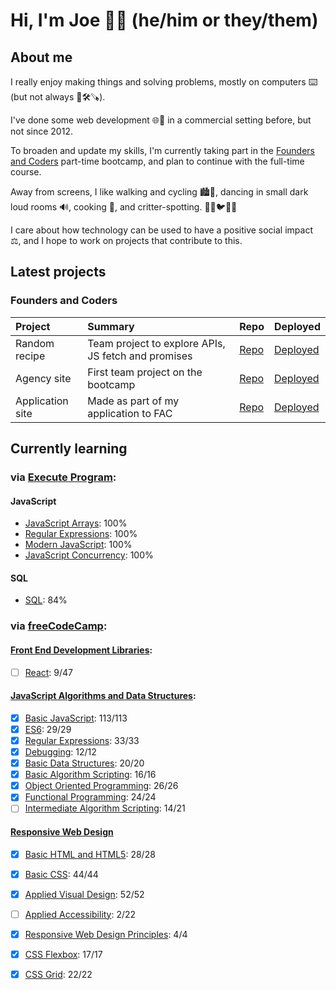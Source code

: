 # Hi, I'm Joe 👋🏻 (he/him or they/them)

## About me

I really enjoy making things and solving problems, mostly on computers ⌨️ (but not always 📐🛠️🪚).

I've done some web development 🌐🔗 in a commercial setting before, but not since 2012.

To broaden and update my skills, I'm currently taking part in the [Founders and Coders](https://www.foundersandcoders.com/) part-time bootcamp, and plan to continue with the full-time course.

Away from screens, I like walking and cycling 🏙️🌳, dancing in small dark loud rooms 🔊, cooking 🍅, and critter-spotting. 🐶🐱🐦🦊🐀

I care about how technology can be used to have a positive social impact ⚖️, and I hope to work on projects that contribute to this.

## Latest projects

<!-- Check back here to see projects that I've been working on 😌 -->

### Founders and Coders

| Project | Summary | Repo | Deployed |
| :- | :- | :- | :- |
| Random recipe | Team project to explore APIs, JS fetch and promises | [Repo](https://github.com/vasystus/hungri-la) | [Deployed](https://vasystus.github.io/hungri-la/) |
| Agency site | First team project on the bootcamp | [Repo](https://github.com/joe-dev-public/fac-agency-website) | [Deployed](https://joe-dev-public.github.io/fac-agency-website/) |
| Application site | Made as part of my application to FAC | [Repo](https://github.com/joe-dev-public/fac-application-website) | [Deployed](https://joe-dev-public.github.io/fac-application-website/) |

## Currently learning

### via **[Execute Program](https://www.executeprogram.com/)**:

#### JavaScript

<!-- [<img src="https://www.executeprogram.com/svg/logo.svg#gh-dark-mode-only" width="128" alt="Execute Program">](https://www.executeprogram.com/) -->
<!-- [<img src="https://www.executeprogram.com/svg/logo-inverted.svg#gh-light-mode-only" width="128" alt="Execute Program">](https://www.executeprogram.com/) -->

- [JavaScript Arrays](https://www.executeprogram.com/courses/javascript-array): 100%
- [Regular Expressions](https://www.executeprogram.com/courses/regexes): 100%
- [Modern JavaScript](https://www.executeprogram.com/courses/modern-javascript): 100%
- [JavaScript Concurrency](https://www.executeprogram.com/courses/javascript-concurrency): 100%

#### SQL

- [SQL](https://www.executeprogram.com/courses/sql): 84%

### via **[freeCodeCamp](https://www.freecodecamp.org/joe-dev-public)**:

#### [Front End Development Libraries](https://www.freecodecamp.org/learn/front-end-development-libraries/):

- [ ] [React](https://www.freecodecamp.org/learn/front-end-development-libraries/#react): 9/47

#### [JavaScript Algorithms and Data Structures](https://www.freecodecamp.org/learn/javascript-algorithms-and-data-structures/):

- [x] [Basic JavaScript](https://www.freecodecamp.org/learn/javascript-algorithms-and-data-structures/#basic-javascript): 113/113
- [x] [ES6](https://www.freecodecamp.org/learn/javascript-algorithms-and-data-structures/#es6): 29/29
- [x] [Regular Expressions](https://www.freecodecamp.org/learn/javascript-algorithms-and-data-structures/#regular-expressions): 33/33
- [x] [Debugging](https://www.freecodecamp.org/learn/javascript-algorithms-and-data-structures/#debugging): 12/12
- [x] [Basic Data Structures](https://www.freecodecamp.org/learn/javascript-algorithms-and-data-structures/#basic-data-structures): 20/20
- [x] [Basic Algorithm Scripting](https://www.freecodecamp.org/learn/javascript-algorithms-and-data-structures/#basic-algorithm-scripting): 16/16
- [x] [Object Oriented Programming](https://www.freecodecamp.org/learn/javascript-algorithms-and-data-structures/#object-oriented-programming): 26/26
- [x] [Functional Programming](https://www.freecodecamp.org/learn/javascript-algorithms-and-data-structures/#functional-programming): 24/24
- [ ] [Intermediate Algorithm Scripting](https://www.freecodecamp.org/learn/javascript-algorithms-and-data-structures/#intermediate-algorithm-scripting): 14/21

#### [Responsive Web Design](https://www.freecodecamp.org/learn/responsive-web-design/)

- [x] [Basic HTML and HTML5](https://www.freecodecamp.org/learn/responsive-web-design/#basic-html-and-html5): 28/28
- [x] [Basic CSS](https://www.freecodecamp.org/learn/responsive-web-design/#basic-css): 44/44
- [x] [Applied Visual Design](https://www.freecodecamp.org/learn/responsive-web-design/#applied-visual-design): 52/52
- [ ] [Applied Accessibility](https://www.freecodecamp.org/learn/responsive-web-design/#applied-accessibility): 2/22
- [x] [Responsive Web Design Principles](https://www.freecodecamp.org/learn/responsive-web-design/#responsive-web-design-principles): 4/4
- [x] [CSS Flexbox](https://www.freecodecamp.org/learn/responsive-web-design/#css-flexbox): 17/17
- [x] [CSS Grid](https://www.freecodecamp.org/learn/responsive-web-design/#css-grid): 22/22


<!--
**joe-dev-public/joe-dev-public** is a ✨ _special_ ✨ repository because its `README.md` (this file) appears on your GitHub profile.

Here are some ideas to get you started:

- 🔭 I’m currently working on ...
- 🌱 I’m currently learning ...
- 👯 I’m looking to collaborate on ...
- 🤔 I’m looking for help with ...
- 💬 Ask me about ...
- 📫 How to reach me: ...
- 😄 Pronouns: ...
- ⚡ Fun fact: ...
-->
